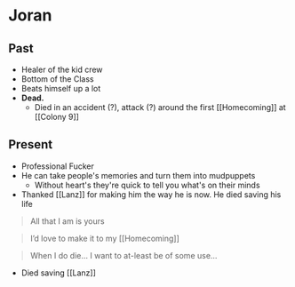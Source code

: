 # Joran
## Past
- Healer of the kid crew
- Bottom of the Class
- Beats himself up a lot
- **Dead.**
	- Died in an accident (?), attack (?) around the first [[Homecoming]] at [[Colony 9]]
## Present
- Professional Fucker
- He can take people's memories and turn them into mudpuppets
	- Without heart's they're quick to tell you what's on their minds
- Thanked [[Lanz]] for making him the way he is now. He died saving his life

> All that I am is yours

> I’d love to make it to my [[Homecoming]]

> When I do die… I want to at-least be of some use…
- Died saving [[Lanz]]

